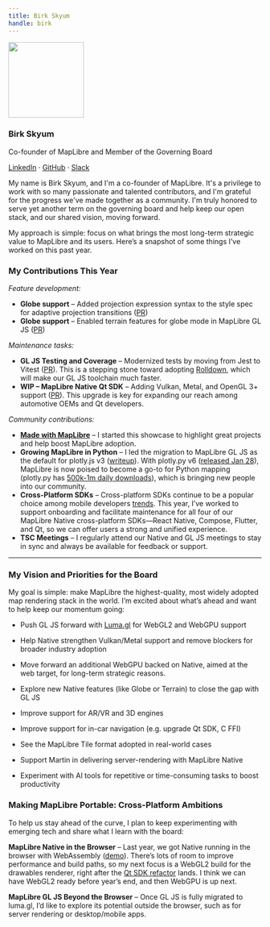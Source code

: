 ```yaml
---
title: Birk Skyum
handle: birk
---
```


<div class="text-center mb-5">
    <img
        src="https://avatars.githubusercontent.com/u/74932975?v=4"
        width="150"
        class="rounded-circle mt-3"
    />
    <h3 class="m-3">Birk Skyum</h3>
    <p>Co-founder of MapLibre and Member of the Governing Board</p>
    <p><a href="https://www.linkedin.com/in/birkskyum/">LinkedIn</a> · <a href="https://github.com/birkskyum">GitHub</a> · <a href="https://osmus.slack.com/team/U02GUMY099R">Slack</a>
</div>

My name is Birk Skyum, and I'm a co-founder of MapLibre. It's a privilege to work with so many passionate and talented contributors, and I'm grateful for the progress we've made together as a community. I'm truly honored to serve yet another term on the governing board and help keep our open stack, and our shared vision, moving forward.

My approach is simple: focus on what brings the most long-term strategic value to MapLibre and its users. Here’s a snapshot of some things I’ve worked on this past year.

### My Contributions This Year

_Feature development:_

- **Globe support** – Added projection expression syntax to the style spec for adaptive projection transitions ([PR](https://github.com/maplibre/maplibre-style-spec/pull/888))
- **Globe support** – Enabled terrain features for globe mode in MapLibre GL JS ([PR](https://github.com/maplibre/maplibre-gl-js/pull/4977))

_Maintenance tasks:_

- **GL JS Testing and Coverage** – Modernized tests by moving from Jest to Vitest ([PR](https://github.com/maplibre/maplibre-gl-js/pull/4728)). This is a stepping stone toward adopting [Rolldown](https://rolldown.rs/), which will make our GL JS toolchain much faster.
- **WIP – MapLibre Native Qt SDK** – Adding Vulkan, Metal, and OpenGL 3+ support ([PR](https://github.com/maplibre/maplibre-native-qt/pull/216)). This upgrade is key for expanding our reach among automotive OEMs and Qt developers.

_Community contributions:_

- [**Made with MapLibre**](https://madewithmaplibre.com/) – I started this showcase to highlight great projects and help boost MapLibre adoption.
- **Growing MapLibre in Python** – I led the migration to MapLibre GL JS as the default for plotly.js v3 ([writeup](https://plotly.com/blog/plotly-is-switching-to-maplibre/)). With plotly.py v6 ([released Jan 28](https://github.com/plotly/plotly.py/releases/tag/v6.0.0)), MapLibre is now poised to become a go-to for Python mapping (plotly.py has [500k-1m daily downloads](https://pypistats.org/packages/plotly)), which is bringing new people into our community.
- **Cross-Platform SDKs** – Cross-platform SDKs continue to be a popular choice among mobile developers [trends](https://makeitnew.io/cross-platform-mobile-development-trends-you-need-to-know-in-2025-a00ff6cc34f3). This year, I’ve worked to support onboarding and facilitate maintenance for all four of our MapLibre Native cross-platform SDKs—React Native, Compose, Flutter, and Qt, so we can offer users a strong and unified experience.
- **TSC Meetings** – I regularly attend our Native and GL JS meetings to stay in sync and always be available for feedback or support.

---

### My Vision and Priorities for the Board

My goal is simple: make MapLibre the highest-quality, most widely adopted map rendering stack in the world. I’m excited about what’s ahead and want to help keep our momentum going:

- Push GL JS forward with [Luma.gl](https://luma.gl/) for WebGL2 and WebGPU support
- Help Native strengthen Vulkan/Metal support and remove blockers for broader industry adoption
- Move forward an additional WebGPU backed on Native, aimed at the web target, for long-term strategic reasons.

- Explore new Native features (like Globe or Terrain) to close the gap with GL JS

- Improve support for AR/VR and 3D engines

- Improve support for in-car navigation (e.g. upgrade Qt SDK, C FFI)
- See the MapLibre Tile format adopted in real-world cases
- Support Martin in delivering server-rendering with MapLibre Native
- Experiment with AI tools for repetitive or time-consuming tasks to boost productivity

### Making MapLibre Portable: Cross-Platform Ambitions

To help us stay ahead of the curve, I plan to keep experimenting with emerging tech and share what I learn with the board:

**MapLibre Native in the Browser** – Last year, we got Native running in the browser with WebAssembly ([demo](https://birkskyum.github.io/maplibre-native-wasm/)). There’s lots of room to improve performance and build paths, so my next focus is a WebGL2 build for the drawables renderer, right after the [Qt SDK refactor](https://github.com/maplibre/maplibre-native-qt/pull/216) lands. I think we can have WebGL2 ready before year’s end, and then WebGPU is up next.

**MapLibre GL JS Beyond the Browser** – Once GL JS is fully migrated to luma.gl, I’d like to explore its potential outside the browser, such as for server rendering or desktop/mobile apps.
